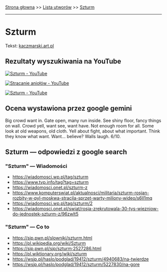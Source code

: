 [Strona głowna](../index.md) >> [Lista utworów](../list.md) >> [Szturm](581.md)

---

# Szturm

Tekst: [kaczmarski.art.pl](https://www.kaczmarski.art.pl/tworczosc/wiersze/szturm/)

## Rezultaty wyszukiwania na YouTube

[![Szturm - YouTube](http://img.youtube.com/vi/KlPPrVCwRbY/0.jpg)](https://www.youtube.com/watch?v=KlPPrVCwRbY "Szturm - YouTube")

[![Strącanie aniołów - YouTube](http://img.youtube.com/vi/a6AF-YdWi7k/0.jpg)](https://www.youtube.com/watch?v=a6AF-YdWi7k "Strącanie aniołów - YouTube")

[![Szturm - YouTube](http://img.youtube.com/vi/TH52g9DOKsc/0.jpg)](https://www.youtube.com/watch?v=TH52g9DOKsc "Szturm - YouTube")

## Ocena wystawiona przez google gemini

Big crowd want in. Gate open, many run inside. See shiny floor, fancy things on wall. Crowd yell, want see, want have. Not enough room for all. Some look at old weapons, old cloth. Yell about fight, about what important. Think they know what want. Want... believe? Walls laugh. 6/10.


## Szturm — odpowiedzi z google search

### "Szturm" — Wiadomości

 - <https://wiadomosci.wp.pl/tag/szturm>
 - <https://www.tvp.info/tag?tag=szturm>
 - <https://wiadomosci.onet.pl/szturm-z>
 - <https://www.komputerswiat.pl/aktualnosci/militaria/szturm-rosjan-rozbity-w-pyl-moskwa-stracila-sprzet-warty-miliony-wideo/s6ll1mq>
 - <https://wiadomosci.wp.pl/tag/szturm/2>
 - <https://wiadomosci.onet.pl/swiat/rosja-zrekrutowala-30-tys-wiezniow-do-jednostek-szturm-z/96zwlt5>

### "Szturm" — Co to

 - <https://sjp.pwn.pl/slowniki/szturm.html>
 - <https://pl.wikipedia.org/wiki/Szturm>
 - <https://sjp.pwn.pl/sjp/szturm;2527286.html>
 - <https://pl.wiktionary.org/wiki/szturm>
 - <https://wsjp.pl/haslo/podglad/19412/szturm/4940683/na-twierdze>
 - <https://wsjp.pl/haslo/podglad/19412/szturm/5227830/na-gore>

